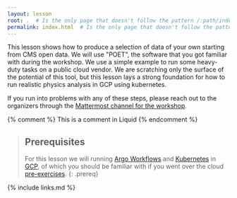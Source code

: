 ```yaml
---
layout: lesson
root: .  # Is the only page that doesn't follow the pattern /:path/index.html
permalink: index.html  # Is the only page that doesn't follow the pattern /:path/index.html
---
```

This lesson shows how to produce a selection of data of your own starting from CMS open data. We will use "POET", the software that you got familiar with during the workshop. We use a simple example to run some heavy-duty tasks on a public cloud vendor. We are scratching only the surface of the potential of this tool, but this lesson lays a strong foundation for how to run realistic physics analysis in GCP using kubernetes.

If you run into problems with any of these steps, please reach out to the organizers through the [Mattermost channel for the workshop](https://mattermost.web.cern.ch/cmsodws2023/channels/cloud-computing-lesson).

<!-- this is an html comment -->

{% comment %} This is a comment in Liquid {% endcomment %}

> ## Prerequisites
>
> For this lesson we will running [Argo Workflows](https://argoproj.github.io/workflows/) and 
> [Kubernetes](https://kubernetes.io) in [GCP](https://cloud.google.com), 
> of which you should be familiar with if you went over the 
> cloud [pre-exercises](https://cms-opendata-workshop.github.io/workshop2023-lesson-introcloud/).
{: .prereq}

{% include links.md %}
